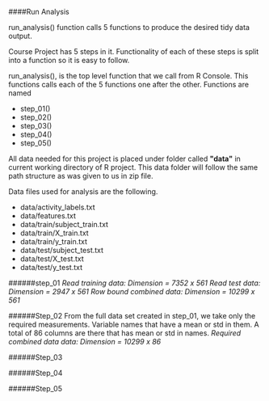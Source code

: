####Run Analysis

run_analysis() function calls 5 functions to produce the desired tidy data output.

Course Project has 5 steps in it. Functionality of each of these steps is split into a function so it is easy to follow.

run_analysis(), is the top level function that we call from R Console. This functions calls each of the 5 functions one after the other. Functions are named 
* step_01()
* step_02()
* step_03()
* step_04()
* step_05() 

All data needed for this project is placed under folder called **"data"** in current working directory of R project. This data folder will follow the same path structure as was given to us in zip file.

Data files used for analysis are the following.
* data/activity_labels.txt
* data/features.txt
* data/train/subject_train.txt
* data/train/X_train.txt
* data/train/y_train.txt
* data/test/subject_test.txt
* data/test/X_test.txt
* data/test/y_test.txt

######step_01
*Read training data: Dimension = 7352 x 561*
*Read test data: Dimension = 2947 x 561*
*Row bound combined data: Dimension = 10299 x  561*

######Step_02
From the full data set created in step_01, we take only the required measurements. Variable names that have a mean or std in them. A total of 86 columns are there that has mean or std in names. 
*Required combined data data: Dimension = 10299 x 86*

######Step_03

######Step_04

######Step_05
